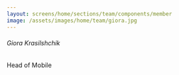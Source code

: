 ```yaml
---
layout: screens/home/sections/team/components/member
image: /assets/images/home/team/giora.jpg
---
```


###### Giora Krasilshchik

Head of Mobile
